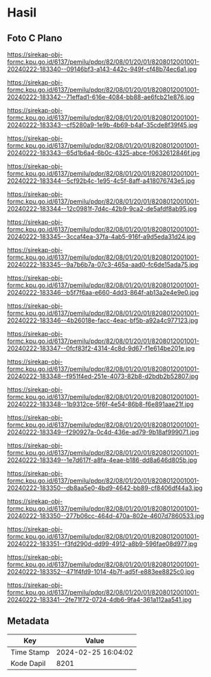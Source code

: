 # Hasil

## Foto C Plano

https://sirekap-obj-formc.kpu.go.id/6137/pemilu/pdpr/82/08/01/20/01/8208012001001-20240222-183340--09146bf3-a143-442c-949f-cf48b74ec6a1.jpg

https://sirekap-obj-formc.kpu.go.id/6137/pemilu/pdpr/82/08/01/20/01/8208012001001-20240222-183342--71effad1-616e-4084-bb88-ae6fcb21e876.jpg

https://sirekap-obj-formc.kpu.go.id/6137/pemilu/pdpr/82/08/01/20/01/8208012001001-20240222-183343--cf5280a9-1e9b-4b69-b4af-35cde8f39f45.jpg

https://sirekap-obj-formc.kpu.go.id/6137/pemilu/pdpr/82/08/01/20/01/8208012001001-20240222-183343--65d1b6a4-6b0c-4325-abce-f0632612846f.jpg

https://sirekap-obj-formc.kpu.go.id/6137/pemilu/pdpr/82/08/01/20/01/8208012001001-20240222-183344--5cf92b4c-1e95-4c5f-8aff-a418076743e5.jpg

https://sirekap-obj-formc.kpu.go.id/6137/pemilu/pdpr/82/08/01/20/01/8208012001001-20240222-183344--12c0981f-7d4c-42b9-9ca2-de5afdf8ab95.jpg

https://sirekap-obj-formc.kpu.go.id/6137/pemilu/pdpr/82/08/01/20/01/8208012001001-20240222-183345--3ccaf4ea-37fa-4ab5-916f-a9d5eda31d24.jpg

https://sirekap-obj-formc.kpu.go.id/6137/pemilu/pdpr/82/08/01/20/01/8208012001001-20240222-183345--9a7b6b7a-07c3-465a-aad0-fc6de15ada75.jpg

https://sirekap-obj-formc.kpu.go.id/6137/pemilu/pdpr/82/08/01/20/01/8208012001001-20240222-183346--b5f7f6aa-e660-4dd3-864f-ab13a2e4e9e0.jpg

https://sirekap-obj-formc.kpu.go.id/6137/pemilu/pdpr/82/08/01/20/01/8208012001001-20240222-183346--4b26018e-facc-4eac-bf5b-a92a4c977123.jpg

https://sirekap-obj-formc.kpu.go.id/6137/pemilu/pdpr/82/08/01/20/01/8208012001001-20240222-183347--0fcf83f2-4314-4c8d-9d67-f1e614be201e.jpg

https://sirekap-obj-formc.kpu.go.id/6137/pemilu/pdpr/82/08/01/20/01/8208012001001-20240222-183348--f951f4ed-251e-4073-82b8-d2bdb2b52807.jpg

https://sirekap-obj-formc.kpu.go.id/6137/pemilu/pdpr/82/08/01/20/01/8208012001001-20240222-183348--1b9312ce-5f6f-4e54-86b8-f6e891aae21f.jpg

https://sirekap-obj-formc.kpu.go.id/6137/pemilu/pdpr/82/08/01/20/01/8208012001001-20240222-183349--f290927a-0c4d-436e-ad79-9b18af999071.jpg

https://sirekap-obj-formc.kpu.go.id/6137/pemilu/pdpr/82/08/01/20/01/8208012001001-20240222-183349--1e7d617f-a8fa-4eae-b186-dd8a646d805b.jpg

https://sirekap-obj-formc.kpu.go.id/6137/pemilu/pdpr/82/08/01/20/01/8208012001001-20240222-183350--db8aa5e0-4bd9-4642-bb89-cf8406df44a3.jpg

https://sirekap-obj-formc.kpu.go.id/6137/pemilu/pdpr/82/08/01/20/01/8208012001001-20240222-183350--277b06cc-464d-470a-802e-4607d7860533.jpg

https://sirekap-obj-formc.kpu.go.id/6137/pemilu/pdpr/82/08/01/20/01/8208012001001-20240222-183351--f3fd290d-dd99-4912-a8b9-596fae08d977.jpg

https://sirekap-obj-formc.kpu.go.id/6137/pemilu/pdpr/82/08/01/20/01/8208012001001-20240222-183352--471f4fd9-1014-4b7f-ad5f-e883ee8825c0.jpg

https://sirekap-obj-formc.kpu.go.id/6137/pemilu/pdpr/82/08/01/20/01/8208012001001-20240222-183341--2fe71f72-0724-4db6-9fa4-361a112aa541.jpg


## Metadata

| Key        | Value               |
| ---------- | ------------------- |
| Time Stamp | 2024-02-25 16:04:02 |
| Kode Dapil | 8201                |



